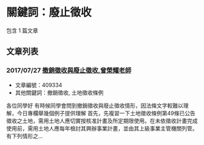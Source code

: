 # 關鍵詞：廢止徵收

包含 1 篇文章

## 文章列表

### 2017/07/27 [撤銷徵收與廢止徵收,曾榮耀老師](../../articles/409334_%E6%92%A4%E9%8A%B7%E5%BE%B5%E6%94%B6%E8%88%87%E5%BB%A2%E6%AD%A2%E5%BE%B5%E6%94%B6%2C%E6%9B%BE%E6%A6%AE%E8%80%80%E8%80%81%E5%B8%AB.md)
- 文章編號：409334
- 其他關鍵詞：撤銷徵收, 土地徵收條例

各位同學好 有時候同學會問到撤銷徵收與廢止徵收情形，因法條文字較難以理解，今日專欄舉幾個例子提供理解 首先，先複習一下土地徵收條例第49條已公告徵收之土地，需用土地人應切實按核准計畫及所定期限使用。在未依徵收計畫完成使用前，需用土地人應每年檢討其興辦事業計畫，並由其上級事業主管機關列管。有下列情形之...
